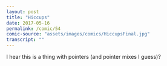 ```yaml
---
layout: post
title: "Hiccups"
date: 2017-05-16
permalink: /comic/54
comic-source: "assets/images/comics/HiccupsFinal.jpg"
transcript: ""
---
```


I hear this is a thing with pointers (and pointer mixes I guess)?

